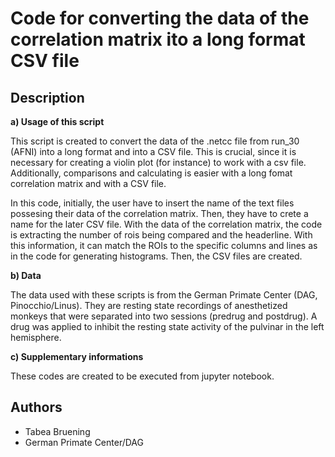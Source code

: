 # Code for converting the data of the correlation matrix ito a long format CSV file

## Description

**a) Usage of this script**

This script is created to convert the data of the .netcc file from run_30 (AFNI) into a long format and into a CSV file. This is crucial, since it is necessary for creating a violin plot (for instance) to work with a csv file. Additionally, comparisons and calculating is easier with a long fomat correlation matrix and with a CSV file. 

In this code, initially, the user have to insert the name of the text files possesing their data of the correlation matrix. Then, they have to crete a name for the later CSV file. With the data of the correlation matrix, the code is extracting the number of rois being compared and the headerline. With this information, it can match the ROIs to the specific columns and lines as in the code for generating histograms. Then, the CSV files are created.

**b) Data**

The data used with these scripts is from the German Primate Center (DAG, Pinocchio/Linus). They are resting state recordings of anesthetized monkeys that were separated into two sessions (predrug and postdrug). A drug was applied to inhibit the resting state activity of the pulvinar in the left hemisphere.

**c) Supplementary informations**

These codes are created to be executed from jupyter notebook.

## Authors

* Tabea Bruening
* German Primate Center/DAG

